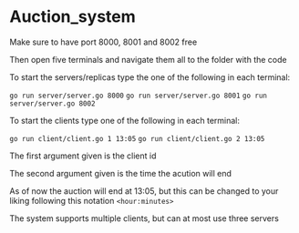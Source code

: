 # Auction_system

Make sure to have port 8000, 8001 and 8002 free

Then open five terminals and navigate them all to the folder with the code

To start the servers/replicas type the one of the following in each terminal:
 
```go run server/server.go 8000```
```go run server/server.go 8001```
```go run server/server.go 8002```

To start the clients type one of the following in each terminal:

```go run client/client.go 1 13:05```
```go run client/client.go 2 13:05```

The first argument given is the client id

The second argument given is the time the acution will end

As of now the auction will end at 13:05, but this can be changed to your liking following this notation ```<hour:minutes>```

The system supports multiple clients, but can at most use three servers
